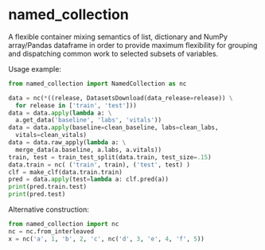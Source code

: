 # named_collection
A flexible container mixing semantics of list, dictionary and NumPy array/Pandas dataframe in order to provide maximum flexibility for grouping and dispatching common work to selected subsets of variables.

Usage example:

```python
from named_collection import NamedCollection as nc

data = nc(*((release, DatasetsDownload(data_release=release)) \
  for release in ['train', 'test']))
data = data.apply(lambda a: \
  a.get_data('baseline', 'labs', 'vitals'))
data = data.apply(baseline=clean_baseline, labs=clean_labs,
  vitals=clean_vitals)
data = data.raw_apply(lambda a: \
  merge_data(a.baseline, a.labs, a.vitals))
train, test = train_test_split(data.train, test_size=.15)
data.train = nc( ('train', train), ('test', test) )
clf = make_clf(data.train.train)
pred = data.apply(test=lambda a: clf.pred(a))
print(pred.train.test)
print(pred.test)
```

Alternative construction:

```python
from named_collection import nc
nc = nc.from_interleaved
x = nc('a', 1, 'b', 2, 'c', nc('d', 3, 'e', 4, 'f', 5))
```
